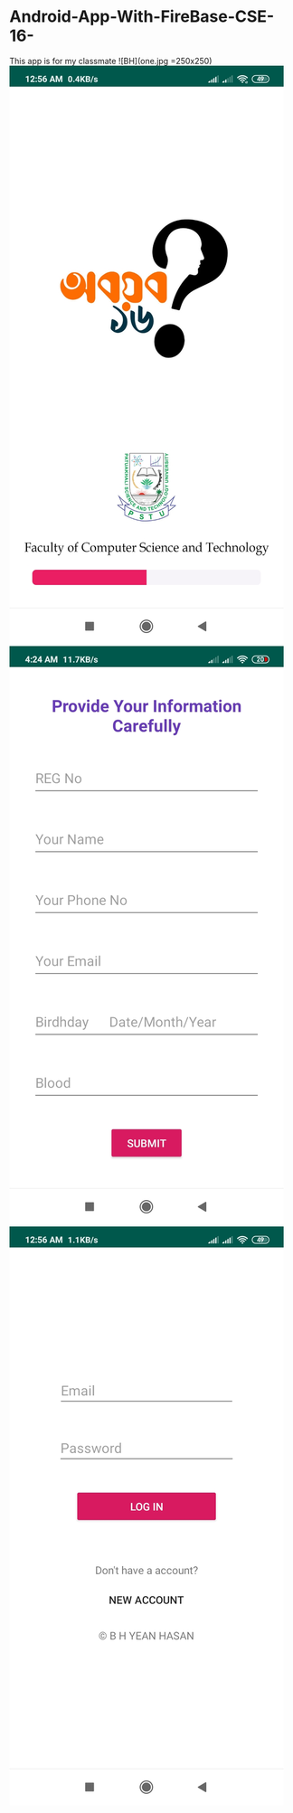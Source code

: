 # Android-App-With-FireBase-CSE-16-
This app is for my classmate
![BH](one.jpg =250x250)
![BH](two.jpg)
![BH](three.jpg)
![BH](four.jpg)
